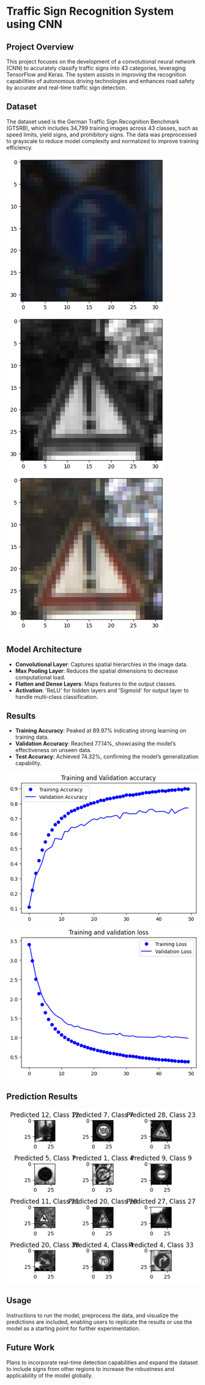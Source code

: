 # Traffic Sign Recognition System using CNN

## Project Overview
This project focuses on the development of a convolutional neural network (CNN) to accurately classify traffic signs into 43 categories, leveraging TensorFlow and Keras. The system assists in improving the recognition capabilities of autonomous driving technologies and enhances road safety by accurate and real-time traffic sign detection.

## Dataset
The dataset used is the German Traffic Sign Recognition Benchmark (GTSRB), which includes 34,799 training images across 43 classes, such as speed limits, yield signs, and prohibitory signs. The data was preprocessed to grayscale to reduce model complexity and normalized to improve training efficiency.

![Image_exploration](./img_exp.png)
![Data_Prep](./data_prep.png)
![Data_Prep](./data_prep_2.png)

## Model Architecture
- **Convolutional Layer**: Captures spatial hierarchies in the image data.
- **Max Pooling Layer**: Reduces the spatial dimensions to decrease computational load.
- **Flatten and Dense Layers**: Maps features to the output classes.
- **Activation**: 'ReLU' for hidden layers and 'Sigmoid' for output layer to handle multi-class classification.

## Results
- **Training Accuracy**: Peaked at 89.97% indicating strong learning on training data.
- **Validation Accuracy**: Reached 77.14%, showcasing the model’s effectiveness on unseen data.
- **Test Accuracy**: Achieved 74.32%, confirming the model’s generalization capability.

![Training and Validation Accuracy](./model_validation.png)
![Training and Validation Loss](./validation_loss.png)

## Prediction Results
![Prediction](./prediction_result.png)

## Usage
Instructions to run the model, preprocess the data, and visualize the predictions are included, enabling users to replicate the results or use the model as a starting point for further experimentation.

## Future Work
Plans to incorporate real-time detection capabilities and expand the dataset to include signs from other regions to increase the robustness and applicability of the model globally.


 
